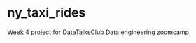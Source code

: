 # ny_taxi_rides
[Week 4 project](https://github.com/mary435/data-engineering.git) for DataTalksClub Data engineering zoomcamp
